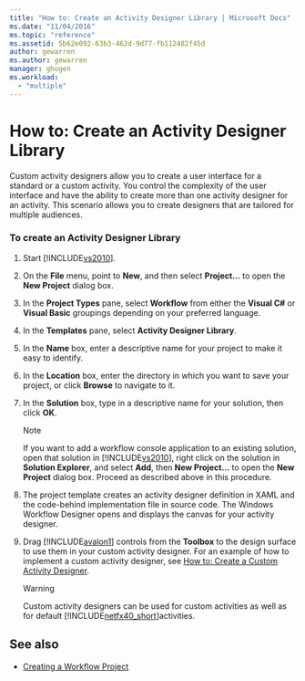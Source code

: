 ```yaml
---
title: "How to: Create an Activity Designer Library | Microsoft Docs"
ms.date: "11/04/2016"
ms.topic: "reference"
ms.assetid: 5b62e092-63b3-462d-9d77-fb112482f45d
author: gewarren
ms.author: gewarren
manager: ghogen
ms.workload: 
  - "multiple"
---
```

# How to: Create an Activity Designer Library
Custom activity designers allow you to create a user interface for a standard or a custom activity. You control the complexity of the user interface and have the ability to create more than one activity designer for an activity. This scenario allows you to create designers that are tailored for multiple audiences.

### To create an Activity Designer Library

1.  Start [!INCLUDE[vs2010](../misc/includes/vs2010_md.md)].

2.  On the **File** menu, point to **New**, and then select **Project...** to open the **New Project** dialog box.

3.  In the **Project Types** pane, select **Workflow** from either the **Visual C#** or **Visual Basic** groupings depending on your preferred language.

4.  In the **Templates** pane, select **Activity Designer Library**.

5.  In the **Name** box, enter a descriptive name for your project to make it easy to identify.

6.  In the **Location** box, enter the directory in which you want to save your project, or click **Browse** to navigate to it.

7.  In the **Solution** box, type in a descriptive name for your solution, then click **OK**.

    > [!NOTE]
    > If you want to add a workflow console application to an existing solution, open that solution in [!INCLUDE[vs2010](../misc/includes/vs2010_md.md)], right click on the solution in **Solution Explorer**, and select **Add**, then **New Project...** to open the **New Project** dialog box. Proceed as described above in this procedure.

8.  The project template creates an activity designer definition in XAML and the code-behind implementation file in source code. The Windows Workflow Designer opens and displays the canvas for your activity designer.

9. Drag [!INCLUDE[avalon1](../workflow-designer/includes/avalon1_md.md)] controls from the **Toolbox** to the design surface to use them in your custom activity designer.  For an example of how to implement a custom activity designer, see [How to: Create a Custom Activity Designer](/dotnet/framework/windows-workflow-foundation/how-to-create-a-custom-activity-designer).

    > [!WARNING]
    > Custom activity designers can be used for custom activities as well as for default [!INCLUDE[netfx40_short](../workflow-designer/includes/netfx40_short_md.md)]activities.

## See also

- [Creating a Workflow Project](../workflow-designer/creating-a-workflow-project.md)